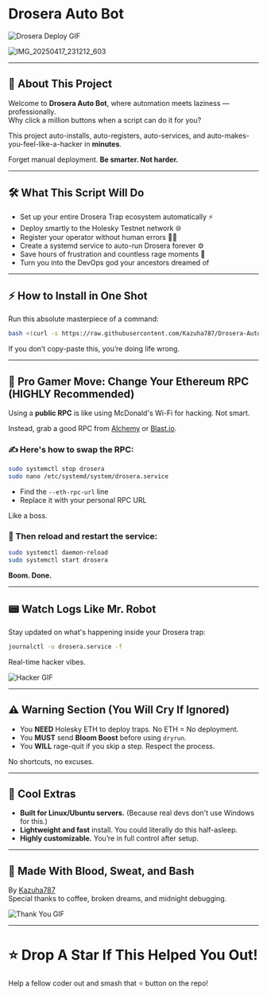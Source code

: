 #  Drosera Auto Bot

![Drosera Deploy GIF](https://media.giphy.com/media/v1.Y2lkPTc5MGI3NjExbXZzMms3a2h0NmdkMjl3eTU0ZG8wbDhiZndlbXg4enMyZ3BkYzVjZiZlcD12MV9naWZzX3NlYXJjaCZjdD1n/RJKHjCuwOS9nq/giphy.gif)

![IMG_20250417_231212_603](https://github.com/user-attachments/assets/62552949-62a1-4222-bd28-e425c77d34d3)

---

## 🚀 About This Project

Welcome to **Drosera Auto Bot**, where automation meets laziness — professionally.  
Why click a million buttons when a script can do it for you?

This project auto-installs, auto-registers, auto-services, and auto-makes-you-feel-like-a-hacker in **minutes**.

Forget manual deployment. **Be smarter. Not harder.**

---

## 🛠️ What This Script Will Do

- Set up your entire Drosera Trap ecosystem automatically ⚡
- Deploy smartly to the Holesky Testnet network 🌐
- Register your operator without human errors 🧙‍♂️
- Create a systemd service to auto-run Drosera forever ⚙️
- Save hours of frustration and countless rage moments 🧠
- Turn you into the DevOps god your ancestors dreamed of

---

## ⚡ How to Install in One Shot

Run this absolute masterpiece of a command:

```bash
bash <(curl -s https://raw.githubusercontent.com/Kazuha787/Drosera-Auto-Bot/main/drosera.sh)
```

If you don’t copy-paste this, you’re doing life wrong.

---

## 🧠 Pro Gamer Move: Change Your Ethereum RPC (HIGHLY Recommended)

Using a **public RPC** is like using McDonald's Wi-Fi for hacking. Not smart.

Instead, grab a good RPC from [Alchemy](https://www.alchemy.com/) or [Blast.io](https://blast.io/).

### ✍️ Here's how to swap the RPC:

```bash
sudo systemctl stop drosera
sudo nano /etc/systemd/system/drosera.service
```

- Find the `--eth-rpc-url` line
- Replace it with your personal RPC URL

Like a boss.

### 🔁 Then reload and restart the service:

```bash
sudo systemctl daemon-reload
sudo systemctl start drosera
```

**Boom. Done.**

---

## 📟 Watch Logs Like Mr. Robot

Stay updated on what's happening inside your Drosera trap:

```bash
journalctl -u drosera.service -f
```

Real-time hacker vibes.

![Hacker GIF](https://media.giphy.com/media/2fQ1FyzXA2v1y/giphy.gif)

---

## ⚠️ Warning Section (You Will Cry If Ignored)

- You **NEED** Holesky ETH to deploy traps. No ETH = No deployment.
- You **MUST** send **Bloom Boost** before using `dryrun`.
- You **WILL** rage-quit if you skip a step. Respect the process.

No shortcuts, no excuses.

---

## 🌟 Cool Extras

- **Built for Linux/Ubuntu servers.** (Because real devs don't use Windows for this.)
- **Lightweight and fast** install. You could literally do this half-asleep.
- **Highly customizable.** You’re in full control after setup.

---

## 👋 Made With Blood, Sweat, and Bash

By [Kazuha787](https://github.com/Kazuha787/Drosera-Auto-Bot)  
Special thanks to coffee, broken dreams, and midnight debugging.

![Thank You GIF](https://media.giphy.com/media/l0MYB8Ory7Hqefo9a/giphy.gif)

---

# ⭐ Drop A Star If This Helped You Out!
Help a fellow coder out and smash that ⭐ button on the repo!
